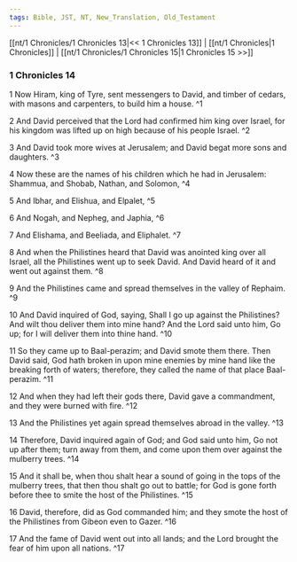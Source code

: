 ```yaml
---
tags: Bible, JST, NT, New_Translation, Old_Testament
---
```


[[nt/1 Chronicles/1 Chronicles 13|<< 1 Chronicles 13]] | [[nt/1 Chronicles|1 Chronicles]] | [[nt/1 Chronicles/1 Chronicles 15|1 Chronicles 15 >>]]

### 1 Chronicles 14

1 Now Hiram, king of Tyre, sent messengers to David, and timber of cedars, with masons and carpenters, to build him a house.  ^1

2 And David perceived that the Lord had confirmed him king over Israel, for his kingdom was lifted up on high because of his people Israel.  ^2

3 And David took more wives at Jerusalem; and David begat more sons and daughters.  ^3

4 Now these are the names of his children which he had in Jerusalem: Shammua, and Shobab, Nathan, and Solomon,  ^4

5 And Ibhar, and Elishua, and Elpalet,  ^5

6 And Nogah, and Nepheg, and Japhia,  ^6

7 And Elishama, and Beeliada, and Eliphalet.  ^7

8 And when the Philistines heard that David was anointed king over all Israel, all the Philistines went up to seek David. And David heard of it and went out against them.  ^8

9 And the Philistines came and spread themselves in the valley of Rephaim.  ^9

10 And David inquired of God, saying, Shall I go up against the Philistines? And wilt thou deliver them into mine hand? And the Lord said unto him, Go up; for I will deliver them into thine hand.  ^10

11 So they came up to Baal-perazim; and David smote them there. Then David said, God hath broken in upon mine enemies by mine hand like the breaking forth of waters; therefore, they called the name of that place Baal-perazim.  ^11

12 And when they had left their gods there, David gave a commandment, and they were burned with fire.  ^12

13 And the Philistines yet again spread themselves abroad in the valley.  ^13

14 Therefore, David inquired again of God; and God said unto him, Go not up after them; turn away from them, and come upon them over against the mulberry trees.  ^14

15 And it shall be, when thou shalt hear a sound of going in the tops of the mulberry trees, that then thou shalt go out to battle; for God is gone forth before thee to smite the host of the Philistines.  ^15

16 David, therefore, did as God commanded him; and they smote the host of the Philistines from Gibeon even to Gazer.  ^16

17 And the fame of David went out into all lands; and the Lord brought the fear of him upon all nations.  ^17

 
